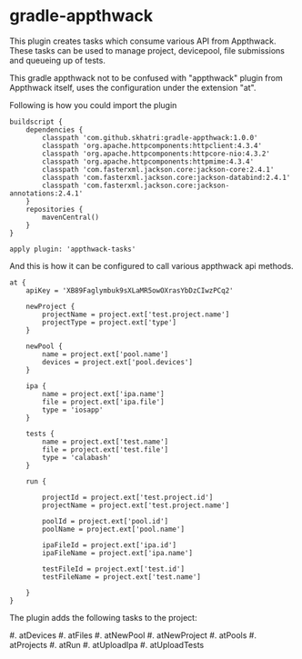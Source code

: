 gradle-appthwack
================

This plugin creates tasks which consume various API from Appthwack. These tasks can be used to manage project, devicepool, file submissions and queueing up of tests.

This gradle appthwack not to be confused with "appthwack" plugin from Appthwack itself, uses the configuration under the extension
"at".

Following is how you could import the plugin
```
buildscript {
    dependencies {
        classpath 'com.github.skhatri:gradle-appthwack:1.0.0'
        classpath 'org.apache.httpcomponents:httpclient:4.3.4'
        classpath 'org.apache.httpcomponents:httpcore-nio:4.3.2'
        classpath 'org.apache.httpcomponents:httpmime:4.3.4'
        classpath 'com.fasterxml.jackson.core:jackson-core:2.4.1'
        classpath 'com.fasterxml.jackson.core:jackson-databind:2.4.1'
        classpath 'com.fasterxml.jackson.core:jackson-annotations:2.4.1'
    }
    repositories {
        mavenCentral()
    }
}

apply plugin: 'appthwack-tasks'
```


And this is how it can be configured to call various appthwack api methods.

```
at {
    apiKey = 'XB89Faglymbuk9sXLaMR5owOXrasYbDzCIwzPCq2'

    newProject {
        projectName = project.ext['test.project.name']
        projectType = project.ext['type']
    }

    newPool {
        name = project.ext['pool.name']
        devices = project.ext['pool.devices']
    }

    ipa {
        name = project.ext['ipa.name']
        file = project.ext['ipa.file']
        type = 'iosapp'
    }

    tests {
        name = project.ext['test.name']
        file = project.ext['test.file']
        type = 'calabash'
    }

    run {

        projectId = project.ext['test.project.id']
        projectName = project.ext['test.project.name']

        poolId = project.ext['pool.id']
        poolName = project.ext['pool.name']

        ipaFileId = project.ext['ipa.id']
        ipaFileName = project.ext['ipa.name']

        testFileId = project.ext['test.id']
        testFileName = project.ext['test.name']

    }
}
```

The plugin adds the following tasks to the project:

#. atDevices
#. atFiles
#. atNewPool
#. atNewProject
#. atPools
#. atProjects
#. atRun
#. atUploadIpa
#. atUploadTests


